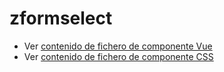 # zformselect

 - Ver [contenido de fichero de componente Vue](./zformselect.vue)
 - Ver [contenido de fichero de componente CSS](./zformselect.css)
